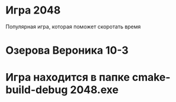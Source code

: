 # Игра 2048
Популярная игра, которая поможет скоротать время 
# Озерова Вероника 10-3
# Игра находится в папке cmake-build-debug 2048.exe

